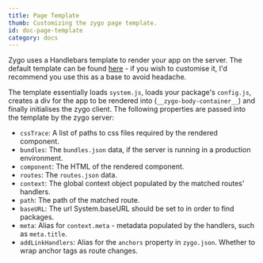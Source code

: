 ```yaml
---
title: Page Template
thumb: Customizing the zygo page template.
id: doc-page-template
category: docs
---
```


Zygo uses a Handlebars template to render your app on the server. The default template can be found [here](https://github.com/zygo-io/zygo-server/blob/master/defaults/template.hb) - if you wish to customise it, I'd recommend you use this as a base to avoid headache.

The template essentially loads `system.js`, loads your package's `config.js`, creates a div for the app to be rendered into (`__zygo-body-container__`) and finally initialises the zygo client. The following properties are passed into the template by the zygo server:

* `cssTrace`: A list of paths to css files required by the rendered component.
* `bundles`: The `bundles.json` data, if the server is running in a production environment.
* `component`: The HTML of the rendered component.
* `routes`: The `routes.json` data.
* `context`: The global context object populated by the matched routes' handlers.
* `path`: The path of the matched route.
* `baseURL`: The url System.baseURL should be set to in order to find packages.
* `meta`: Alias for `context.meta` - metadata populated by the handlers, such as `meta.title`.
* `addLinkHandlers`: Alias for the `anchors` property in `zygo.json`. Whether to wrap anchor tags as route changes.
